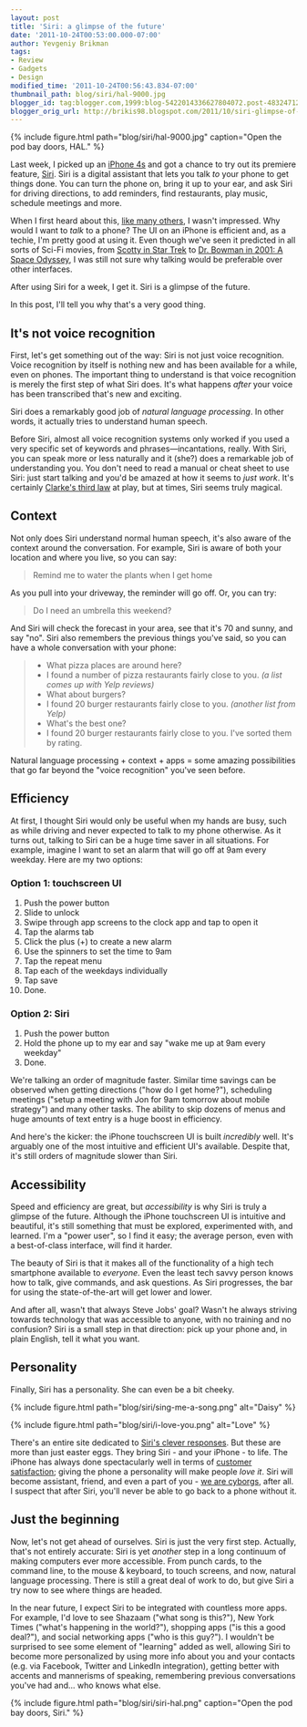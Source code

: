 ```yaml
---
layout: post
title: 'Siri: a glimpse of the future'
date: '2011-10-24T00:53:00.000-07:00'
author: Yevgeniy Brikman
tags:
- Review
- Gadgets
- Design
modified_time: '2011-10-24T00:56:43.834-07:00'
thumbnail_path: blog/siri/hal-9000.jpg
blogger_id: tag:blogger.com,1999:blog-5422014336627804072.post-4832471233049270144
blogger_orig_url: http://brikis98.blogspot.com/2011/10/siri-glimpse-of-future.html
---
```


{% include figure.html path="blog/siri/hal-9000.jpg" caption="Open the pod bay doors, HAL." %}

Last week, I picked up an [iPhone 4s](http://www.apple.com/iphone/) and got a chance to try out 
its premiere feature, [Siri](http://www.apple.com/iphone/features/siri.html). 
Siri is a digital assistant that lets you talk *to* your phone to get things 
done. You can turn the phone on, bring it up to your ear, and ask Siri for 
driving directions, to add reminders, find restaurants, play music, schedule 
meetings and more. 

When I first heard about this, [like many 
others](http://mashable.com/2011/10/14/siri-iphone-love/), I wasn't impressed. 
Why would I want to *talk* to a phone? The UI on an iPhone is efficient and, 
as a techie, I'm pretty good at using it. Even though we've seen it predicted 
in all sorts of Sci-Fi movies, from [Scotty in Star 
Trek](http://www.youtube.com/watch?v=hShY6xZWVGE) to [Dr. Bowman in 2001: A 
Space Odyssey](http://www.youtube.com/watch?v=kkyUMmNl4hk), I was still not 
sure why talking would be preferable over other interfaces. 

After using Siri for a week, I get it. Siri is a glimpse of the future. 

In this post, I'll tell you why that's a very good thing. 

## It's not voice recognition 

First, let's get something out of the way: Siri is not just voice recognition. 
Voice recognition by itself is nothing new and has been available for a while, 
even on phones. The important thing to understand is that voice recognition is 
merely the first step of what Siri does. It's what happens *after* your voice 
has been transcribed that's new and exciting. 

Siri does a remarkably good job of *natural language processing*. In other 
words, it actually tries to understand human speech. 

Before Siri, almost all voice recognition systems only worked if you used a 
very specific set of keywords and phrases&mdash;incantations, really. With Siri, 
you can speak more or less naturally and it (she?) does a remarkable job of 
understanding you. You don't need to read a manual or cheat sheet to use Siri: 
just start talking and you'd be amazed at how it seems to *just work*. It's 
certainly [Clarke's third 
law](http://en.wikipedia.org/wiki/Clarke's_three_laws) at play, but at times, 
Siri seems truly magical. 

## Context 

Not only does Siri understand normal human speech, it's also aware of the 
context around the conversation. For example, Siri is aware of both your 
location and where you live, so you can say: 

> Remind me to water the plants when I get home

As you pull into your driveway, the reminder will go off. Or, you can try:

> Do I need an umbrella this weekend?

And Siri will check the forecast in your area, see that it's 70 and sunny, and 
say "no". Siri also remembers the previous things you've said, so you can have 
a whole conversation with your phone: 

> * What pizza places are around here?
> * I found a number of pizza restaurants fairly close to you. *(a list 
>   comes up with Yelp reviews)* 
> * What about burgers?
> * I found 20 burger restaurants fairly close to you. *(another list from 
>   Yelp)* 
> * What's the best one?
> * I found 20 burger restaurants fairly close to you. I've sorted them by 
>   rating.

Natural language processing + context + apps = some amazing possibilities that 
go far beyond the "voice recognition" you've seen before. 

## Efficiency 

At first, I thought Siri would only be useful when my hands are busy, such as 
while driving and never expected to talk to my phone otherwise. As it turns 
out, talking to Siri can be a huge time saver in all situations. For example, 
imagine I want to set an alarm that will go off at 9am every weekday. Here are 
my two options: 

### Option 1: touchscreen UI 

1. Push the power button 
1. Slide to unlock 
1. Swipe through app screens to the clock app and tap to open it 
1. Tap the alarms tab 
1. Click the plus (+) to create a new alarm 
1. Use the spinners to set the time to 9am 
1. Tap the repeat menu 
1. Tap each of the weekdays individually 
1. Tap save 
1. Done. 

### Option 2: Siri

1. Push the power button 
1. Hold the phone up to my ear and say "wake me up at 9am every weekday" 
1. Done. 

We're talking an order of magnitude faster. Similar time savings can be 
observed when getting directions ("how do I get home?"), scheduling meetings 
("setup a meeting with Jon for 9am tomorrow about mobile strategy") and many 
other tasks. The ability to skip dozens of menus and huge amounts of text 
entry is a huge boost in efficiency. 

And here's the kicker: the iPhone touchscreen UI is built *incredibly* well. 
It's arguably one of the most intuitive and efficient UI's available. Despite 
that, it's still orders of magnitude slower than Siri. 

## Accessibility 

Speed and efficiency are great, but *accessibility* is why Siri is truly a 
glimpse of the future.  Although the iPhone touchscreen UI is intuitive and 
beautiful, it's still something that must be explored, experimented with, and 
learned. I'm a "power user", so I find it easy; the average person, even with 
a best-of-class interface, will find it harder. 

The beauty of Siri is that it makes all of the functionality of a high tech 
smartphone available to *everyone*. Even the least tech savvy person knows how 
to talk, give commands, and ask questions. As Siri progresses, the bar for 
using the state-of-the-art will get lower and lower. 

And after all, wasn't that always Steve Jobs' goal? Wasn't he always striving 
towards technology that was accessible to anyone, with no training and no 
confusion? Siri is a small step in that direction: pick up your phone and, in 
plain English, tell it what you want. 

## Personality

Finally, Siri has a personality. She can even be a bit cheeky. 

{% include figure.html path="blog/siri/sing-me-a-song.png" alt="Daisy" %}

{% include figure.html path="blog/siri/i-love-you.png" alt="Love" %}

There's an entire site dedicated to [Siri's clever 
responses](http://shitthatsirisays.tumblr.com/). But these are more than just 
easter eggs. They bring Siri - and your iPhone - to life. The iPhone has 
always done spectacularly well in terms of [customer 
satisfaction](http://www.redmondpie.com/iphone-ranks-1-on-customer-satisfaction-charts-study-reveals/); 
giving the phone a personality will make people *love it*. Siri will become 
assistant, friend, and even a part of you - [we are 
cyborgs](http://www.ted.com/talks/amber_case_we_are_all_cyborgs_now.html), 
after all. I suspect that after Siri, you'll never be able to go back to a 
phone without it. 

## Just the beginning 

Now, let's not get ahead of ourselves. Siri is just the very first step. 
Actually, that's not entirely accurate: Siri is yet *another* step in a long 
continuum of making computers ever more accessible. From punch cards, to the 
command line, to the mouse &amp; keyboard, to touch screens, and now, natural 
language processing. There is still a great deal of work to do, but give Siri 
a try now to see where things are headed. 

In the near future, I expect Siri to be integrated with countless more apps. 
For example, I'd love to see Shazaam ("what song is this?"), New York Times 
("what's happening in the world?"), shopping apps ("is this a good deal?"), 
and social networking apps ("who is this guy?"). I wouldn't be surprised to 
see some element of "learning" added as well, allowing Siri to become more 
personalized by using more info about you and your contacts (e.g. via 
Facebook, Twitter and LinkedIn integration), getting better with accents and 
mannerisms of speaking, remembering previous conversations you've had and... 
who knows what else. 

{% include figure.html path="blog/siri/siri-hal.png" caption="Open the pod bay doors, Siri." %}
